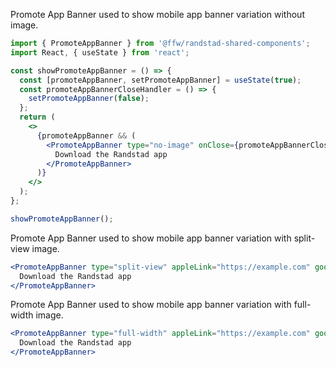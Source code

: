 Promote App Banner used to show mobile app banner variation without image.

```jsx
import { PromoteAppBanner } from '@ffw/randstad-shared-components';
import React, { useState } from 'react';

const showPromoteAppBanner = () => {
  const [promoteAppBanner, setPromoteAppBanner] = useState(true);
  const promoteAppBannerCloseHandler = () => {
    setPromoteAppBanner(false);
  };
  return (
    <>
      {promoteAppBanner && (
        <PromoteAppBanner type="no-image" onClose={promoteAppBannerCloseHandler} appleLink="https://example.com" googlePlayLink="https://example.com">
          Download the Randstad app
        </PromoteAppBanner>
      )}
    </>
  );
};

showPromoteAppBanner();
```

Promote App Banner used to show mobile app banner variation with split-view image.

```jsx
<PromoteAppBanner type="split-view" appleLink="https://example.com" googlePlayLink="https://example.com" imagePath="https://www.randstad.co.uk/s3fs-media/uk/public/styles/banner_media_desktop/public/bynder/3FFC3FDC-AE60-4692-B576DA4FDF247941.jpg?itok=tL5em_4U">
  Download the Randstad app
</PromoteAppBanner>
```

Promote App Banner used to show mobile app banner variation with full-width image.

```jsx
<PromoteAppBanner type="full-width" appleLink="https://example.com" googlePlayLink="https://example.com" imagePath="https://www.randstad.co.uk/s3fs-media/uk/public/styles/banner_media_desktop/public/bynder/3FFC3FDC-AE60-4692-B576DA4FDF247941.jpg?itok=tL5em_4U">
  Download the Randstad app
</PromoteAppBanner>
```